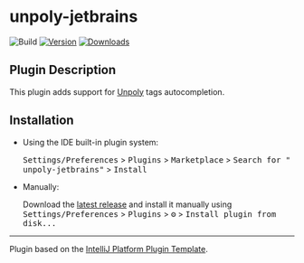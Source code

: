 # unpoly-jetbrains

![Build](https://github.com/mawngo/unpoly-jetbrains/workflows/Build/badge.svg)
[![Version](https://img.shields.io/jetbrains/plugin/v/PLUGIN_ID.svg)](https://plugins.jetbrains.com/plugin/23200-unpoly-support)
[![Downloads](https://img.shields.io/jetbrains/plugin/d/PLUGIN_ID.svg)](https://plugins.jetbrains.com/plugin/23200-unpoly-support)

## Plugin Description

<!-- Plugin description -->
This plugin adds support for [Unpoly](https://unpoly.com/) tags autocompletion.

<!-- Plugin description end -->

## Installation

- Using the IDE built-in plugin system:

  <kbd>Settings/Preferences</kbd> > <kbd>Plugins</kbd> > <kbd>Marketplace</kbd> > <kbd>Search for "
  unpoly-jetbrains"</kbd> >
  <kbd>Install</kbd>

- Manually:

  Download the [latest release](https://github.com/mawngo/unpoly-jetbrains/releases/latest) and install it
  manually using
  <kbd>Settings/Preferences</kbd> > <kbd>Plugins</kbd> > <kbd>⚙️</kbd> > <kbd>Install plugin from disk...</kbd>

---
Plugin based on the [IntelliJ Platform Plugin Template][template].

[template]: https://github.com/JetBrains/intellij-platform-plugin-template

[docs:plugin-description]: https://plugins.jetbrains.com/docs/intellij/plugin-user-experience.html#plugin-description-and-presentation
